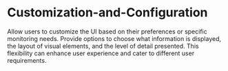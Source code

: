 # Customization-and-Configuration
Allow users to customize the UI based on their preferences or specific monitoring needs. Provide options to choose what information is displayed, the layout of visual elements, and the level of detail presented. This flexibility can enhance user experience and cater to different user requirements.
